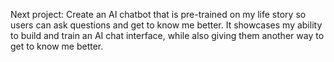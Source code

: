 Next project: Create an AI chatbot that is pre-trained on my life story so users can ask questions and get to know me better. It showcases my ability to build and train an AI chat interface, while also giving them another way to get to know me better.